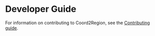 # Developer Guide

For information on contributing to Coord2Region, see the [Contributing guide](CONTRIBUTING.md).
